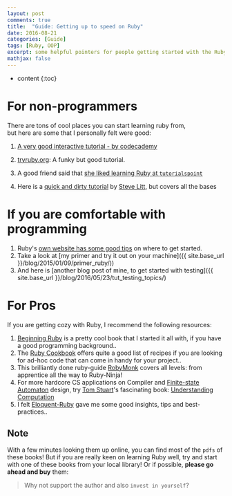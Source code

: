 ```yaml
---
layout: post
comments: true
title:  "Guide: Getting up to speed on Ruby"
date: 2016-08-21
categories: [Guide]
tags: [Ruby, OOP]
excerpt: some helpful pointers for people getting started with the Ruby programming language..
mathjax: false
---
```

* content
{:toc}

# For non-programmers
There are tons of cool places you can start learning ruby from,  
but here are some that I personally felt were good:

1. [A very good interactive tutorial - by codecademy](https://www.codecademy.com/learn/ruby)

2. [tryruby.org](http://tryruby.org/levels/1/challenges/0): A funky but good tutorial.

3. A good friend said that [she liked learning Ruby at `tutorialspoint`](http://www.tutorialspoint.com/ruby/)

4. Here is a [quick and dirty tutorial](http://www.troubleshooters.com/codecorn/ruby/basictutorial.htm) by [Steve Litt](http://www.troubleshooters.com/email_steve_litt.htm), but covers all the bases

# If you are comfortable with programming
1. Ruby's [own website has some good tips](https://www.ruby-lang.org/en/documentation/quickstart/) on where to get started.
2. Take a look at [my primer and try it out on your machine]({{ site.base_url }}/blog/2015/01/09/primer_ruby/))
3. And here is [another blog post of mine, to get started with testing]({{ site.base_url }}/blog/2016/05/23/tut_testing_topics/)  

# For Pros
If you are getting cozy with Ruby, I recommend the following resources:

1. [Beginning Ruby](https://books.google.com/books/about/Beginning_Ruby.html?id=MiGpDAAAQBAJ&printsec=frontcover&source=kp_read_button#v=onepage&q&f=false) is a pretty cool book that I started it all with, if you have a good programming background..
2. The [Ruby Cookbook](https://doc.lagout.org/programmation/Ruby/Ruby%20Cookbook_%20Recipes%20for%20Object-Oriented%20Scripting%20%282nd%20ed.%29%20%5BCarlson%20%26%20Richardson%202015-03-25%5D.pdf) offers quite a good list of recipes if you are looking for ad-hoc code that can come in handy for your project..
3. This brilliantly done ruby-guide [RobyMonk](http://rubymonk.com/learning/books) covers all levels: from apprentice all the way to Ruby-Ninja!
4. For more hardcore CS applications on Compiler and [Finite-state Automaton](https://en.wikipedia.org/wiki/Finite-state_machine) design, try [Tom Stuart](http://codon.com/about)'s fascinating book: [Understanding Computation](http://computationbook.com/)
5. I felt [Eloquent-Ruby](https://www.amazon.com/Eloquent-Ruby-Addison-Wesley-Professional/dp/0321584104) gave me some good insights, tips and best-practices.. 

## Note
With a few minutes looking them up online, you can find most of the `pdfs` of these books!
But if you are really keen on learning Ruby well, try and start with one of these books from your local library! 
Or if possible, **please go ahead and buy** them: 
> Why not support the author and also `invest in yourself`?
